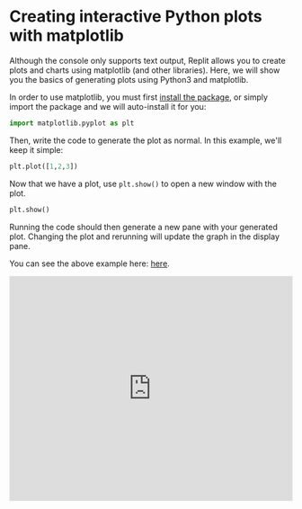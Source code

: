 # Creating interactive Python plots with matplotlib

Although the console only supports text output, Replit allows you to
create plots and charts using matplotlib (and other libraries). Here, we will show you the basics of generating plots using Python3 and matplotlib.

In order to use matplotlib, you must first [install the package](/repls/packages), or simply import the package and we will auto-install it for you:

```python
import matplotlib.pyplot as plt
```

Then, write the code to generate the plot as normal. In this example,
we'll keep it simple:

```python
plt.plot([1,2,3])
```

Now that we have a plot, use `plt.show()` to open a new window with the plot.

```python
plt.show()
```

Running the code should then generate a new pane with your generated plot. Changing the plot and rerunning will update the graph in the display pane.

You can see the above example here:
[here](https://replit.com/@amasad/docs-matplotlib).

<iframe height="400px" width="100%" src="https://replit.com/@amasad/docs-matplotlib?lite=true" scrolling="no" frameborder="no" allowtransparency="true" allowfullscreen="true" sandbox="allow-forms allow-pointer-lock allow-popups allow-same-origin allow-scripts allow-modals"></iframe>
